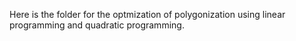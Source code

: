 Here is the folder for the optmization of polygonization using linear programming and quadratic programming.
